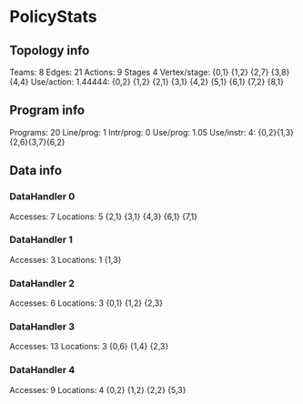 # PolicyStats
## Topology info
Teams:		8
Edges:		21
Actions:	9
Stages		4
Vertex/stage:	{0,1} {1,2} {2,7} {3,8} {4,4} 
Use/action:	1.44444: {0,2} {1,2} {2,1} {3,1} {4,2} {5,1} {6,1} {7,2} {8,1} 

## Program info
Programs:	20
Line/prog:	1
Intr/prog:	0
Use/prog:	1.05
Use/instr:	4: {0,2}{1,3}{2,6}{3,7}{6,2}

## Data info

### DataHandler 0
Accesses:	7
Locations:	5
{2,1} {3,1} {4,3} {6,1} {7,1} 

### DataHandler 1
Accesses:	3
Locations:	1
{1,3} 

### DataHandler 2
Accesses:	6
Locations:	3
{0,1} {1,2} {2,3} 

### DataHandler 3
Accesses:	13
Locations:	3
{0,6} {1,4} {2,3} 

### DataHandler 4
Accesses:	9
Locations:	4
{0,2} {1,2} {2,2} {5,3} 